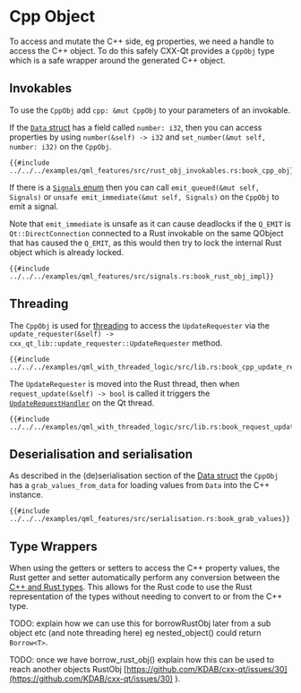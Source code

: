 <!--
SPDX-FileCopyrightText: 2022 Klarälvdalens Datakonsult AB, a KDAB Group company <info@kdab.com>
SPDX-FileContributor: Andrew Hayzen <andrew.hayzen@kdab.com>

SPDX-License-Identifier: MIT OR Apache-2.0
-->

# Cpp Object

To access and mutate the C++ side, eg properties, we need a handle to access the C++ object. To do this safely CXX-Qt provides a `CppObj` type which is a safe wrapper around the generated C++ object.

## Invokables

To use the `CppObj` add `cpp: &mut CppObj` to your parameters of an invokable.

If the [`Data` struct](./data_struct.md) has a field called `number: i32`, then you can access properties by using `number(&self) -> i32` and `set_number(&mut self, number: i32)` on the `CppObj`.

```rust,ignore,noplayground
{{#include ../../../examples/qml_features/src/rust_obj_invokables.rs:book_cpp_obj}}
```

If there is a [`Signals` enum](./signals_enum.md) then you can call `emit_queued(&mut self, Signals)` or `unsafe emit_immediate(&mut self, Signals)` on the `CppObj` to emit a signal.

Note that `emit_immediate` is unsafe as it can cause deadlocks if the `Q_EMIT` is `Qt::DirectConnection` connected to a Rust invokable on the same QObject that has caused the `Q_EMIT`, as this would then try to lock the internal Rust object which is already locked.

```rust,ignore,noplayground
{{#include ../../../examples/qml_features/src/signals.rs:book_rust_obj_impl}}
```

## Threading

The `CppObj` is used for [threading](../concepts/threading.md) to access the `UpdateRequester` via the `update_requester(&self) -> cxx_qt_lib::update_requester::UpdateRequester` method.

```rust,ignore,noplayground
{{#include ../../../examples/qml_with_threaded_logic/src/lib.rs:book_cpp_update_requester}}
```

The `UpdateRequester` is moved into the Rust thread, then when `request_update(&self) -> bool` is called it triggers the [`UpdateRequestHandler`](./handlers.md) on the Qt thread.

```rust,ignore,noplayground
{{#include ../../../examples/qml_with_threaded_logic/src/lib.rs:book_request_update}}
```

## Deserialisation and serialisation

As described in the (de)serialisation section of the [Data struct](./data_struct.md) the `CppObj` has a `grab_values_from_data` for loading values from `Data` into the C++ instance.

```rust,ignore,noplayground
{{#include ../../../examples/qml_features/src/serialisation.rs:book_grab_values}}
```

## Type Wrappers

When using the getters or setters to access the C++ property values, the Rust getter and setter automatically perform any conversion between the [C++ and Rust types](../concepts/types.md). This allows for the Rust code to use the Rust representation of the types without needing to convert to or from the C++ type.

TODO: explain how we can use this for borrowRustObj later from a sub object etc (and note threading here) eg nested_object() could return `Borrow<T>`.

TODO: once we have borrow_rust_obj() explain how this can be used to reach another objects RustObj [https://github.com/KDAB/cxx-qt/issues/30](https://github.com/KDAB/cxx-qt/issues/30) ).
